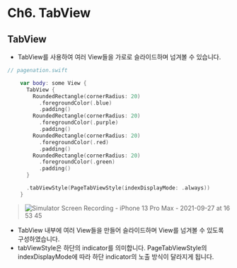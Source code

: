 # Ch6. TabView

## TabView
- TabView를 사용하여 여러 View들을 가로로 슬라이드하며 넘겨볼 수 있습니다.

```swift
// pagenation.swift

    var body: some View {
      TabView {
        RoundedRectangle(cornerRadius: 20)
          .foregroundColor(.blue)
          .padding()
        RoundedRectangle(cornerRadius: 20)
          .foregroundColor(.purple)
          .padding()
        RoundedRectangle(cornerRadius: 20)
          .foregroundColor(.red)
          .padding()
        RoundedRectangle(cornerRadius: 20)
          .foregroundColor(.green)
          .padding()
      }

      .tabViewStyle(PageTabViewStyle(indexDisplayMode: .always))
    }
```
> ![Simulator Screen Recording - iPhone 13 Pro Max - 2021-09-27 at 16 53 45](https://user-images.githubusercontent.com/59811450/134868006-67165810-c4a5-465f-b1e3-9a85df6a4bc2.gif)

- TabView 내부에 여러 View들을 만들어 슬라이드하며 View를 넘겨볼 수 있도록 구성하였습니다.
- tabViewStyle은 하단의 indicator를 의미합니다. PageTabViewStyle의 indexDisplayMode에 따라 하단 indicator의 노출 방식이 달라지게 됩니다.

